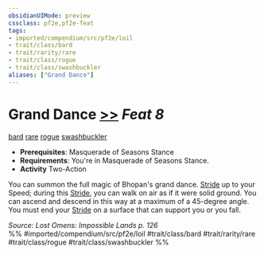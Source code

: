 ```yaml
---
obsidianUIMode: preview
cssclass: pf2e,pf2e-feat
tags:
- imported/compendium/src/pf2e/loil
- trait/class/bard
- trait/rarity/rare
- trait/class/rogue
- trait/class/swashbuckler
aliases: ["Grand Dance"]
---
```

# Grand Dance  [>>](chapter-9-playing-the-game.md#Actions "Two-Action") *Feat 8*  
[bard](rules/traits/bard.md)  [rare](rare.md)  [rogue](rules/traits/rogue.md)  [swashbuckler](rules/traits/swashbuckler-apg.md)  

- **Prerequisites**: Masquerade of Seasons Stance
- **Requirements**: You're in Masquerade of Seasons Stance.
- **Activity** Two-Action

You can summon the full magic of Bhopan's grand dance. [Stride](stride.md) up to your Speed; during this [Stride](stride.md), you can walk on air as if it were solid ground. You can ascend and descend in this way at a maximum of a 45-degree angle. You must end your [Stride](stride.md) on a surface that can support you or you fall.

*Source: Lost Omens: Impossible Lands p. 126*  
%% #imported/compendium/src/pf2e/loil #trait/class/bard #trait/rarity/rare #trait/class/rogue #trait/class/swashbuckler %%